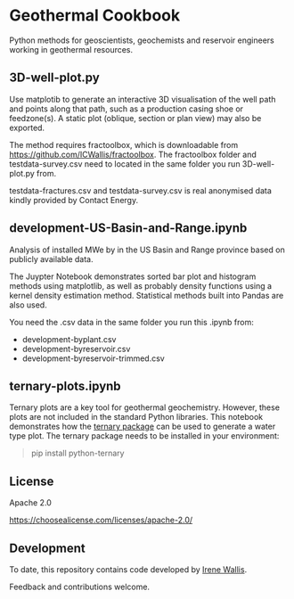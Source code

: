 # Geothermal Cookbook

Python methods for geoscientists, geochemists and reservoir engineers working in geothermal resources.

## 3D-well-plot.py

Use matplotib to generate an interactive 3D visualisation of the well path and points along that path, such as a production casing shoe or feedzone(s). A static plot (oblique, section or plan view) may also be exported.

The method requires fractoolbox, which is downloadable from https://github.com/ICWallis/fractoolbox. The fractoolbox folder and testdata-survey.csv need to located in the same folder you run 3D-well-plot.py from.  

testdata-fractures.csv and testdata-survey.csv is real anonymised data kindly provided by Contact Energy. 

## development-US-Basin-and-Range.ipynb

Analysis of installed MWe by in the US Basin and Range province based on publicly available data. 

The Juypter Notebook demonstrates sorted bar plot and histogram methods using matplotlib, as well as probably density functions using a kernel density estimation method. Statistical methods built into Pandas are also used.

You need the .csv data in the same folder you run this .ipynb from:
- development-byplant.csv
- development-byreservoir.csv
- development-byreservoir-trimmed.csv

## ternary-plots.ipynb

Ternary plots are a key tool for geothermal geochemistry. However, these plots are not included in the standard Python libraries. This notebook demonstrates how the [ternary package](https://github.com/marcharper/python-ternary) can be used to generate a water type plot. The ternary package needs to be installed in your environment:

> pip install python-ternary

## License

Apache 2.0 

https://choosealicense.com/licenses/apache-2.0/

## Development

To date, this repository contains code developed by [Irene Wallis](https://www.cubicearth.nz/). 

Feedback and contributions welcome.